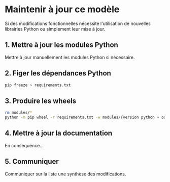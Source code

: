 # Maintenir à jour ce modèle

Si des modifications fonctionnelles nécessite l'utilisation de nouvelles librairies Python ou simplement leur mise à jour.


## 1. Mettre à jour les modules Python

Mettre à jour manuellement les modules Python si nécessaire.


## 2. Figer les dépendances Python

```bash
pip freeze > requirements.txt
```


## 3. Produire les wheels

```bash
rm modules/*
python -m pip wheel -r requirements.txt -w modules/{version python + os}/
```


## 4. Mettre à jour la documentation

En conséquence...


## 5. Communiquer

Communiquer sur la liste une synthèse des modifications.

